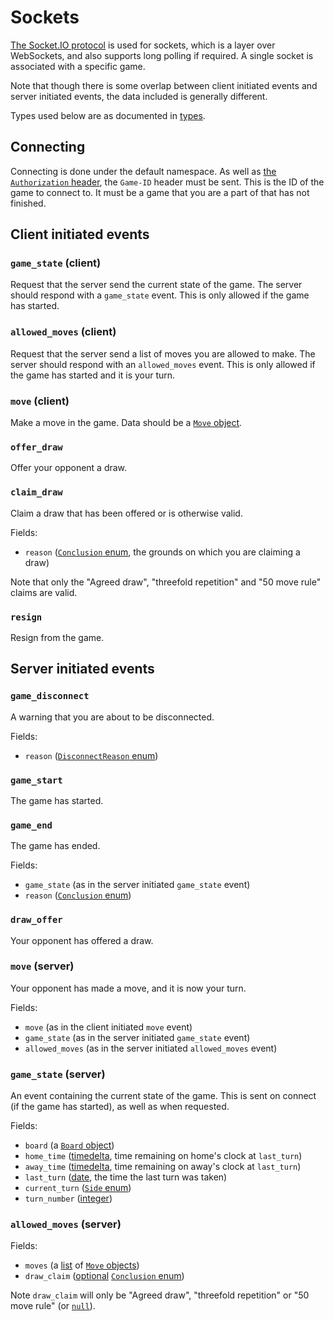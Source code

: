 # Sockets

[The Socket.IO protocol](https://socket.io/docs) is used for sockets, which is a layer over WebSockets, and also supports long polling if required. A single socket is associated with a specific game.

Note that though there is some overlap between client initiated events and server initiated events, the data included is generally different.

Types used below are as documented in [types](./types.md).

## Connecting

Connecting is done under the default namespace. As well as [the `Authorization` header](./authorisation.md#connecting-to-a-socket), the `Game-ID` header must be sent. This is the ID of the game to connect to. It must be a game that you are a part of that has not finished.

## Client initiated events

### `game_state` (client)

Request that the server send the current state of the game. The server should respond with a `game_state` event. This is only allowed if the game has started.

### `allowed_moves` (client)

Request that the server send a list of moves you are allowed to make. The server should respond with an `allowed_moves` event. This is only allowed if the game has started and it is your turn.

### `move` (client)

Make a move in the game. Data should be a [`Move` object](./types.md#move).

### `offer_draw`

Offer your opponent a draw.

### `claim_draw`

Claim a draw that has been offered or is otherwise valid.

Fields:

- `reason` ([`Conclusion` enum](./types.md#conclusion), the grounds on which you are claiming a draw)

Note that only the "Agreed draw", "threefold repetition" and "50 move rule" claims are valid.

### `resign`

Resign from the game.

## Server initiated events

### `game_disconnect`

A warning that you are about to be disconnected.

Fields:

- `reason` ([`DisconnectReason` enum](./types.md#disconnectreason))

### `game_start`

The game has started.

### `game_end`

The game has ended.

Fields:

- `game_state` (as in the server initiated `game_state` event)
- `reason` ([`Conclusion` enum](./types.md#conclusion))

### `draw_offer`

Your opponent has offered a draw.

### `move` (server)

Your opponent has made a move, and it is now your turn.

Fields:

- `move` (as in the client initiated `move` event)
- `game_state` (as in the server initiated `game_state` event)
- `allowed_moves` (as in the server initiated `allowed_moves` event)

### `game_state` (server)

An event containing the current state of the game. This is sent on connect (if the game has started), as well as when requested.

Fields:

- `board` (a [`Board` object](./types.md#board))
- `home_time` ([timedelta](./types.md#timedelta), time remaining on home's clock at `last_turn`)
- `away_time` ([timedelta](./types.md#timedelta), time remaining on away's clock at `last_turn`)
- `last_turn` ([date](./types.md#date), the time the last turn was taken)
- `current_turn` ([`Side` enum](./types.md#side))
- `turn_number` ([integer](./types.md#integer))

### `allowed_moves` (server)

Fields:

- `moves` (a [list](./types.md#list-of-some-other-type) of [`Move` objects](./types.md#move))
- `draw_claim` ([optional](./types.md#optional-some-other-type) [`Conclusion` enum](./types.md#conclusion))

Note `draw_claim` will only be "Agreed draw", "threefold repetition" or "50 move rule" (or [`null`](./types.md#null)).
